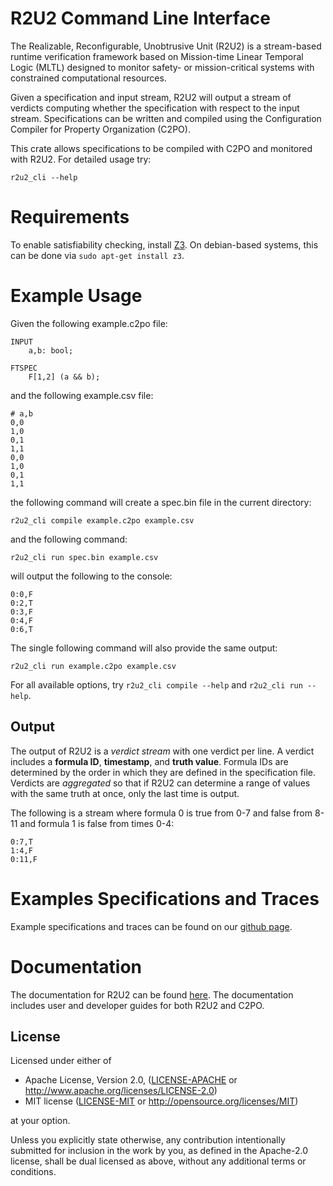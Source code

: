# R2U2 Command Line Interface

The Realizable, Reconfigurable, Unobtrusive Unit (R2U2) is a stream-based runtime verification
framework based on Mission-time Linear Temporal Logic (MLTL) designed to monitor safety- or
mission-critical systems with constrained computational resources.

Given a specification and input stream, R2U2 will output a stream of verdicts computing whether the
specification with respect to the input stream. Specifications can be written and compiled using the
Configuration Compiler for Property Organization (C2PO).

This crate allows specifications to be compiled with C2PO and monitored with R2U2. For detailed usage try:

    r2u2_cli --help

# Requirements

To enable satisfiability checking, install [Z3](https://github.com/Z3Prover/z3). On debian-based
systems, this can be done via `sudo apt-get install z3`.

# Example Usage

Given the following example.c2po file:
   
    INPUT
        a,b: bool;

    FTSPEC
        F[1,2] (a && b);

and the following example.csv file:

    # a,b
    0,0
    1,0
    0,1
    1,1
    0,0
    1,0
    0,1
    1,1

the following command will create a spec.bin file in the current directory:

    r2u2_cli compile example.c2po example.csv

and the following command:

    r2u2_cli run spec.bin example.csv

will output the following to the console:

    0:0,F
    0:2,T
    0:3,F
    0:4,F
    0:6,T

The single following command will also provide the same output:
    
    r2u2_cli run example.c2po example.csv

For all available options, try `r2u2_cli compile --help` and `r2u2_cli run --help`.

## Output

The output of R2U2 is a *verdict stream* with one verdict per line. A verdict includes a **formula
ID**, **timestamp**, and **truth value**. Formula IDs are determined by the order in which they are
defined in the specification file.  Verdicts are *aggregated* so that if R2U2 can determine a range
of values with the same truth at once, only the last time is output.

The following is a stream where formula 0 is true from 0-7 and false from 8-11 and formula 1 is
false from times 0-4:

```
0:7,T
1:4,F
0:11,F
```

# Examples Specifications and Traces

Example specifications and traces can be found on our [github page](https://github.com/R2U2/r2u2/tree/rust-develop).

# Documentation

The documentation for R2U2 can be found [here](https://r2u2.github.io/r2u2/). The documentation includes user and developer guides for both R2U2 and C2PO.

## License

Licensed under either of

* Apache License, Version 2.0, ([LICENSE-APACHE](LICENSE-APACHE) or http://www.apache.org/licenses/LICENSE-2.0)
* MIT license ([LICENSE-MIT](LICENSE-MIT) or http://opensource.org/licenses/MIT)

at your option.

Unless you explicitly state otherwise, any contribution intentionally submitted for inclusion in the
work by you, as defined in the Apache-2.0 license, shall be dual licensed as above, without any
additional terms or conditions.